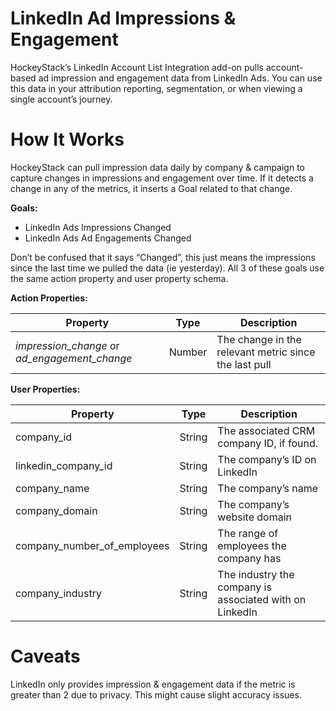 # LinkedIn Ad Impressions & Engagement

HockeyStack’s LinkedIn Account List Integration add-on pulls account-based ad impression and engagement data from LinkedIn Ads. You can use this data in your attribution reporting, segmentation, or when viewing a single account’s journey.

# How It Works

HockeyStack can pull impression data daily by company & campaign to capture changes in impressions and engagement over time. If it detects a change in any of the metrics, it inserts a Goal related to that change.

**Goals:**

- LinkedIn Ads Impressions Changed
- LinkedIn Ads Ad Engagements Changed

Don’t be confused that it says “Changed”, this just means the impressions since the last time we pulled the data (ie yesterday). All 3 of these goals use the same action property and user property schema.

**Action Properties:**

| Property | Type | Description |
| --- | --- | --- |
| *impression_change* or *ad_engagement_change* | Number | The change in the relevant metric since the last pull |

**User Properties:**

| Property | Type | Description |
| --- | --- | --- |
| company_id | String | The associated CRM company ID, if found. |
| linkedin_company_id | String | The company’s ID on LinkedIn |
| company_name | String | The company’s name |
| company_domain | String | The company’s website domain |
| company_number_of_employees | String | The range of employees the company has |
| company_industry | String | The industry the company is associated with on LinkedIn |

# Caveats

LinkedIn only provides impression & engagement data if the metric is greater than 2 due to privacy. This might cause slight accuracy issues.